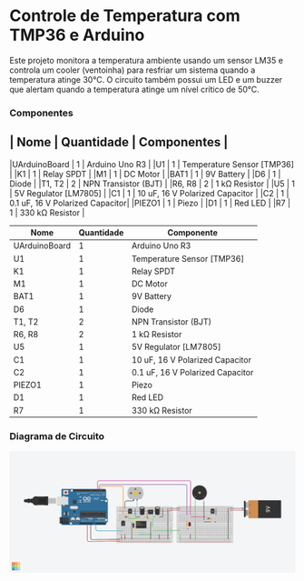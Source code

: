 # Controle de Temperatura com TMP36 e Arduino
Este projeto monitora a temperatura ambiente usando um sensor LM35 e controla um cooler (ventoinha) para resfriar um sistema quando a temperatura atinge 30°C. O circuito também possui um LED e um buzzer que alertam quando a temperatura atinge um nível crítico de 50°C.

### Componentes
| Nome	        |  Quantidade	 | Componentes                     |
------------------------------------------------------------------
|UArduinoBoard  |   	1	       | Arduino Uno R3                  |
|U1             |   	1	       | Temperature Sensor [TMP36]      |
|K1	            |     1	       | Relay SPDT                      |
|M1	            |     1	       | DC Motor                        |
|BAT1	          |     1	       | 9V Battery                      | 
|D6	            |     1	       | Diode                           | 
|T1, T2         |    	2	       | NPN Transistor (BJT)            | 
|R6, R8	        |     2	       | 1 kΩ Resistor                   |
|U5             |   	1	       | 5V Regulator [LM7805]           | 
|C1	            |     1	       | 10 uF, 16 V Polarized Capacitor |
|C2	            |     1	       | 0.1 uF, 16 V Polarized Capacitor|
|PIEZO1	        |     1	       | Piezo                           |
|D1             |   	1	       | Red LED                         |
|R7             |   	1	       | 330 kΩ Resistor                 |

| Nome | Quantidade | Componente |
|---|---|---|
| UArduinoBoard | 1 | Arduino Uno R3 |
| U1 | 1 | Temperature Sensor [TMP36] |
| K1 | 1 | Relay SPDT |
| M1 | 1 | DC Motor |
| BAT1 | 1 | 9V Battery |
| D6 | 1 | Diode |
| T1, T2 | 2 | NPN Transistor (BJT) |
| R6, R8 | 2 | 1 kΩ Resistor |
| U5 | 1 | 5V Regulator [LM7805] |
| C1 | 1 | 10 uF, 16 V Polarized Capacitor |
| C2 | 1 | 0.1 uF, 16 V Polarized Capacitor |
| PIEZO1 | 1 | Piezo |
| D1 | 1 | Red LED |
| R7 | 1 | 330 kΩ Resistor |



### Diagrama de Circuito
![Diagrama do Circuito no Tinkercad](Simulacao_estufa.png)


  
